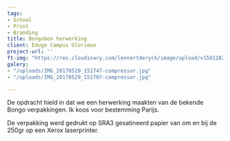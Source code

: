 ```yaml
---
tags:
- School
- Print
- Branding
title: Bongobon herwerking
client: Edugo Campus Glorieux
project-url: ''
ft-img: "https://res.cloudinary.com/lennertderyck/image/upload/v1581282846/IMG_20170529_151707-compressor_sldodc.jpg"
galery:
- "/uploads/IMG_20170529_151747-compressor.jpg"
- "/uploads/IMG_20170529_151707-compressor.jpg"

---
```

De opdracht hield in dat we een herwerking maakten van de bekende Bongo verpakkingen. Ik koos voor bestemming Parijs.

De verpakking werd gedrukt op SRA3 gesatineerd papier van om en bij de 250gr op een Xerox laserprinter.